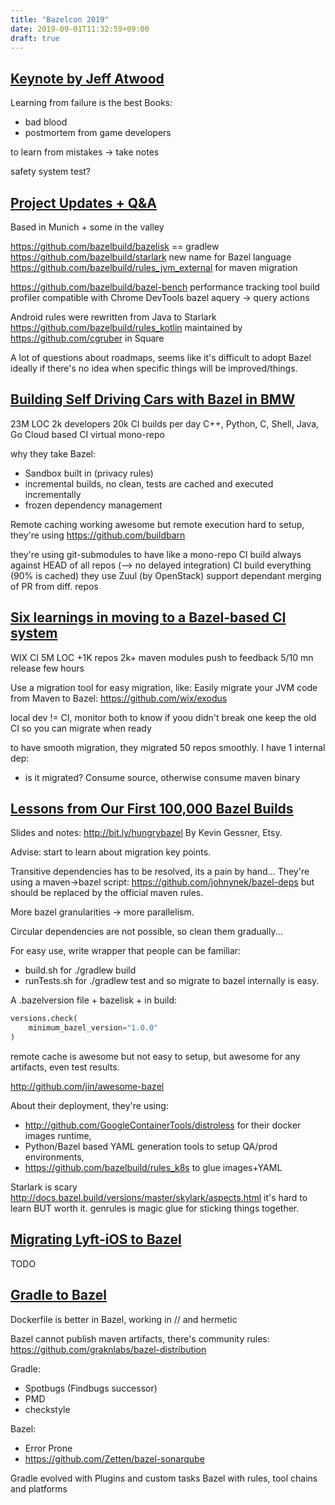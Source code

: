 ```yaml
---
title: "Bazelcon 2019"
date: 2019-09-01T11:32:59+09:00
draft: true
---
```


## [Keynote by Jeff Atwood](https://www.youtube.com/watch?v=eymphDN7No4)

Learning from failure is the best
Books:
- bad blood
- postmortem from game developers

to learn from mistakes -> take notes

safety system test?

## [Project Updates + Q&A](https://www.youtube.com/watch?v=dXhmRal9TsA)

Based in Munich + some in the valley

https://github.com/bazelbuild/bazelisk == gradlew
https://github.com/bazelbuild/starlark new name for Bazel language
https://github.com/bazelbuild/rules_jvm_external for maven migration

https://github.com/bazelbuild/bazel-bench performance tracking tool
build profiler compatible with Chrome DevTools
bazel aquery -> query actions

Android rules were rewritten from Java to Starlark
https://github.com/bazelbuild/rules_kotlin maintained by https://github.com/cgruber in Square

A lot of questions about roadmaps, seems like it's difficult to adopt Bazel ideally 
if there's no idea when specific things will be improved/things.

## [Building Self Driving Cars with Bazel in BMW](https://www.youtube.com/watch?v=Gh4SJuYUoQI)

23M LOC
2k developers
20k CI builds per day
C++, Python, C, Shell, Java, Go
Cloud based CI
virtual mono-repo

why they take Bazel:
- Sandbox built in (privacy rules)
- incremental builds, no clean, tests are cached and executed incrementally
- frozen dependency management

Remote caching working awesome but remote execution hard to setup, they're using https://github.com/buildbarn

they're using git-submodules to have like a mono-repo
CI build always against HEAD of all repos (--> no delayed integration)
CI build everything (90% is cached)
they use Zuul (by OpenStack) support dependant merging of PR from diff. repos

## [Six learnings in moving to a Bazel-based CI system](https://www.youtube.com/watch?v=BYg3fDFrTz8)

WIX CI
5M LOC +1K repos 2k+ maven modules
push to feedback 5/10 mn
release few hours

Use a migration tool for easy migration, like:
Easily migrate your JVM code from Maven to Bazel: https://github.com/wix/exodus

local dev != CI, monitor both to know if yoou didn't break one
keep the old CI so you can migrate when ready

to have smooth migration, they migrated 50 repos smoothly. I have 1 internal dep:
- is it migrated? Consume source, otherwise consume maven binary

## [Lessons from Our First 100,000 Bazel Builds](https://www.youtube.com/watch?v=keT8ixRS6Fk)

Slides and notes: http://bit.ly/hungrybazel
By Kevin Gessner, Etsy.

Advise: start to learn about migration key points.

Transitive dependencies has to be resolved, its a pain by hand...
They're using a maven->bazel script: https://github.com/johnynek/bazel-deps
but should be replaced by the official maven rules.

More bazel granularities -> more parallelism.

Circular dependencies are not possible, so clean them gradually...

For easy use, write wrapper that people can be familiar:
- build.sh for ./gradlew build
- runTests.sh for ./gradlew test
and so migrate to bazel internally is easy.

A .bazelversion file +  bazelisk + in build:

```python
versions.check(
    minimum_bazel_version="1.0.0"
)
```

remote cache is awesome but not easy to setup,
but awesome for any artifacts, even test results.

http://github.com/jin/awesome-bazel

About their deployment, they're using:
- http://github.com/GoogleContainerTools/distroless for their docker images runtime,
- Python/Bazel based YAML generation tools to setup QA/prod environments,
- https://github.com/bazelbuild/rules_k8s to glue images+YAML

Starlark is scary http://docs.bazel.build/versions/master/skylark/aspects.html
it's hard to learn BUT worth it.
genrules is magic glue for sticking things together.

## [Migrating Lyft-iOS to Bazel](https://www.youtube.com/watch?v=NAPeWoimGx8)

TODO

## [Gradle to Bazel](https://www.youtube.com/watch?v=b8uR7_vReQ0)

Dockerfile is better in Bazel, working in // and hermetic

Bazel cannot publish maven artifacts, there's community rules:
https://github.com/graknlabs/bazel-distribution

Gradle:
- Spotbugs (Findbugs successor)
- PMD
- checkstyle

Bazel:
- Error Prone
- https://github.com/Zetten/bazel-sonarqube

Gradle evolved with Plugins and custom tasks
Bazel with rules, tool chains and platforms
